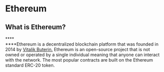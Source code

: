 # Ethereum

## **What is Ethereum?**

****\
****Ethereum is a decentralized blockchain platform that was founded in 2014 by [Vitalik Buterin.](https://vitalik.ca/) Ethereum is an open-source project that is not owned or operated by a single individual meaning that anyone can interact with the network. The most popular contracts are built on the Ethereum standard ERC-20 token.&#x20;
